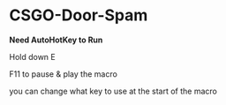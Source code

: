 # CSGO-Door-Spam
**Need AutoHotKey to Run**

Hold down E

F11 to pause & play the macro

you can change what key to use at the start of the macro
